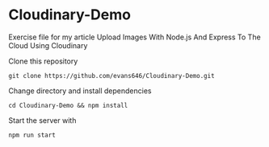 # Cloudinary-Demo
Exercise file for my article Upload Images With  Node.js And Express To The Cloud Using Cloudinary 

Clone this repository 
```
git clone https://github.com/evans646/Cloudinary-Demo.git
```

Change directory and install dependencies 

```
cd Cloudinary-Demo && npm install 

```

Start the server  with 
```
npm run start 
```
